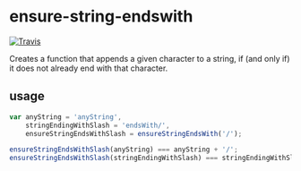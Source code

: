 # ensure-string-endswith

[![Travis](https://img.shields.io/travis/c089/ensure-string-endswith/master.svg)](https://travis-ci.org/c089/ensure-string-endswith)

Creates a function that appends a given character to a string, if (and only if) it does not already end with that character.

## usage

```js
var anyString = 'anyString',
    stringEndingWithSlash = 'endsWith/',
    ensureStringEndsWithSlash = ensureStringEndsWith('/');

ensureStringEndsWithSlash(anyString) === anyString + '/';                   // true
ensureStringEndsWithSlash(stringEndingWithSlash) === stringEndingWithSlash; // true
```
